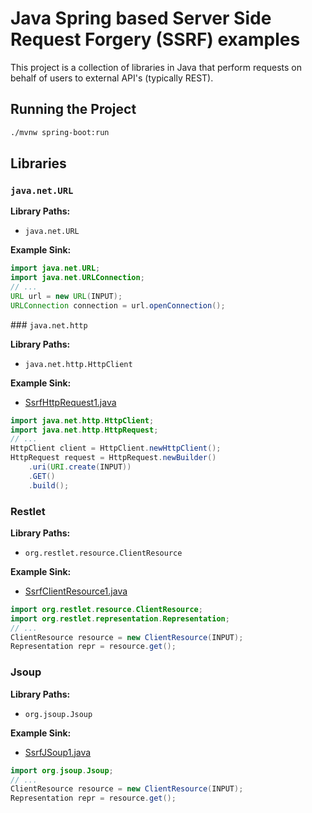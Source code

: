 # Java Spring based Server Side Request Forgery (SSRF) examples

This project is a collection of libraries in Java that perform requests on behalf of users to external API's (typically REST).

## Running the Project

```bash
./mvnw spring-boot:run
```

## Libraries

### `java.net.URL`

**Library Paths:**

- `java.net.URL`

**Example Sink:**

```java
import java.net.URL;
import java.net.URLConnection;
// ...
URL url = new URL(INPUT);
URLConnection connection = url.openConnection();
```

### `java.net.http`

**Library Paths:**

- `java.net.http.HttpClient`

**Example Sink:**

- [SsrfHttpRequest1.java](src/main/java/com/geekmasher/ssrf/SsrfHttpRequest1.java)

```java
import java.net.http.HttpClient;
import java.net.http.HttpRequest;
// ...
HttpClient client = HttpClient.newHttpClient();
HttpRequest request = HttpRequest.newBuilder()
    .uri(URI.create(INPUT))
    .GET()
    .build();
```

### Restlet

**Library Paths:**

- `org.restlet.resource.ClientResource`

**Example Sink:**

- [SsrfClientResource1.java](src/main/java/com/geekmasher/ssrf/SsrfClientResource1.java)

```java
import org.restlet.resource.ClientResource;
import org.restlet.representation.Representation;
// ...
ClientResource resource = new ClientResource(INPUT);
Representation repr = resource.get();
```

### Jsoup

**Library Paths:**

- `org.jsoup.Jsoup`

**Example Sink:**

- [SsrfJSoup1.java](src/main/java/com/geekmasher/ssrf/SsrfJSoup1.java)

```java
import org.jsoup.Jsoup;
// ...
ClientResource resource = new ClientResource(INPUT);
Representation repr = resource.get();
```
